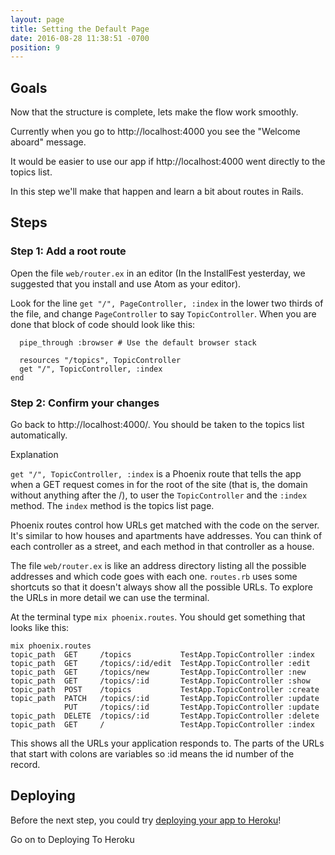 ```yaml
---
layout: page
title: Setting the Default Page
date: 2016-08-28 11:38:51 -0700
position: 9
---
```


## Goals
Now that the structure is complete, lets make the flow work smoothly.

Currently when you go to http://localhost:4000 you see the "Welcome aboard" message.

It would be easier to use our app if http://localhost:4000 went directly to the topics list.

In this step we'll make that happen and learn a bit about routes in Rails.

## Steps

### Step 1: Add a root route

Open the file `web/router.ex` in an editor (In the InstallFest yesterday, we suggested that you install and use Atom as your editor).

Look for the line `get "/", PageController, :index` in the lower two thirds of the file, and change `PageController` to say `TopicController`. When you are done that block of code should look like this:

```scope "/", TestApp do
  pipe_through :browser # Use the default browser stack

  resources "/topics", TopicController
  get "/", TopicController, :index
end
```

### Step 2: Confirm your changes
Go back to http://localhost:4000/. You should be taken to the topics list automatically.

Explanation

`get "/", TopicController, :index` is a Phoenix route that tells the app when a GET request comes in for the root of the site (that is, the domain without anything after the /), to user the `TopicController` and the `:index` method. The `index` method is the topics list page.

Phoenix routes control how URLs get matched with the code on the server. It's similar to how houses and apartments have addresses. You can think of each controller as a street, and each method in that controller as a house.

The file `web/router.ex` is like an address directory listing all the possible addresses and which code goes with each one. `routes.rb` uses some shortcuts so that it doesn't always show all the possible URLs. To explore the URLs in more detail we can use the terminal.

At the terminal type `mix phoenix.routes`. You should get something that looks like this:

```
mix phoenix.routes
topic_path  GET     /topics           TestApp.TopicController :index
topic_path  GET     /topics/:id/edit  TestApp.TopicController :edit
topic_path  GET     /topics/new       TestApp.TopicController :new
topic_path  GET     /topics/:id       TestApp.TopicController :show
topic_path  POST    /topics           TestApp.TopicController :create
topic_path  PATCH   /topics/:id       TestApp.TopicController :update
            PUT     /topics/:id       TestApp.TopicController :update
topic_path  DELETE  /topics/:id       TestApp.TopicController :delete
topic_path  GET     /                 TestApp.TopicController :index
```
This shows all the URLs your application responds to. The parts of the URLs that start with colons are variables so :id means the id number of the record.

## Deploying
Before the next step, you could try [deploying your app to Heroku](/01_Installfest/11-deploy-to-heroku.html)!

Go on to Deploying To Heroku
